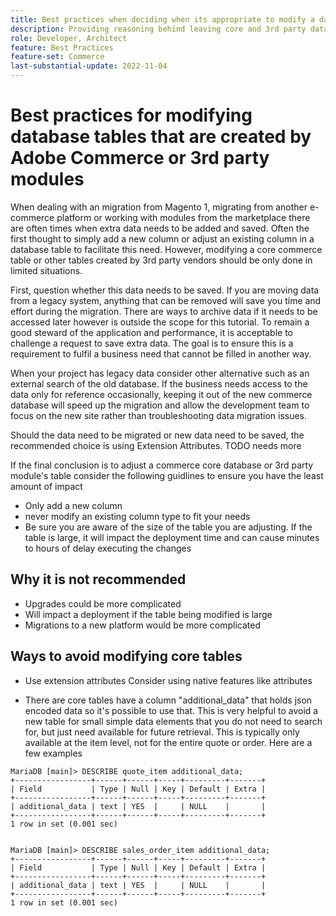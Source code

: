 ```yaml
---
title: Best practices when deciding when its appropriate to modify a database table that is a commerce core table or a 3rd party module
description: Providing reasoning behind leaving core and 3rd party database tables alone.  How to leverage some out of the box features and other methods when saving custom data is needed.
role: Developer, Architect
feature: Best Practices
feature-set: Commerce
last-substantial-update: 2022-11-04
---
```

# Best practices for modifying database tables that are created by Adobe Commerce or 3rd party modules

When dealing with an migration from Magento 1, migrating from another e-commerce platform or working with modules from the marketplace there are often times when extra data needs to be added and saved.   Often the first thought to simply add a new column or adjust an existing column in a database table to facilitate this need.  However, modifying a core commerce table or other tables created by 3rd party vendors should be only done in limited situations.

First, question whether this data needs to be saved.  If you are moving data from a legacy system, anything that can be removed will save you time and effort during the migration.  There are ways to archive data if it needs to be accessed later however is outside the scope for this tutorial.  To remain a good steward of the application and performance, it is acceptable to challenge a request to save extra data.  The goal is to ensure this is a requirement to fulfil a business need that cannot be filled in another way.

When your project has legacy data consider other alternative such as an external search of the old database.  If the business needs access to the data only for reference occasionally, keeping it out of the new commerce database will speed up the migration and allow the development team to focus on the new site rather than troubleshooting data migration issues.

Should the data need to be migrated or new data need to be saved, the recommended choice is using Extension Attributes. 
TODO needs more 



If the final conclusion is to adjust a commerce core database or 3rd party module's table consider the following guidlines to ensure you have the least amount of impact

* Only add a new column
* never modify an existing column type to fit your needs
* Be sure you are aware of the size of the table you are adjusting.  If the table is large, it will impact the deployment time and can cause minutes to hours of delay executing the changes


## Why it is not recommended

* Upgrades could be more complicated 
* Will impact a deployment if the table being modified is large
* Migrations to a new platform would be more complicated

## Ways to avoid modifying core tables

*   Use extension attributes
Consider using native features like attributes

*   There are core tables have a column "additional_data" that holds json encoded data so it's possible to use that.  This is very helpful to avoid a new table for small simple data elements that you do not need to search for, but just need available for future retrieval.  This is typically only available at the item level, not for the entire quote or order.
Here are a few examples 

```mysql
MariaDB [main]> DESCRIBE quote_item additional_data;
+-----------------+------+------+-----+---------+-------+
| Field           | Type | Null | Key | Default | Extra |
+-----------------+------+------+-----+---------+-------+
| additional_data | text | YES  |     | NULL    |       |
+-----------------+------+------+-----+---------+-------+
1 row in set (0.001 sec)


MariaDB [main]> DESCRIBE sales_order_item additional_data;
+-----------------+------+------+-----+---------+-------+
| Field           | Type | Null | Key | Default | Extra |
+-----------------+------+------+-----+---------+-------+
| additional_data | text | YES  |     | NULL    |       |
+-----------------+------+------+-----+---------+-------+
1 row in set (0.001 sec)
 ```

